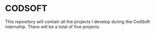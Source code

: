 # CODSOFT
This repository will contain all the projects I develop during the CodSoft internship. There will be a total of five projects.
